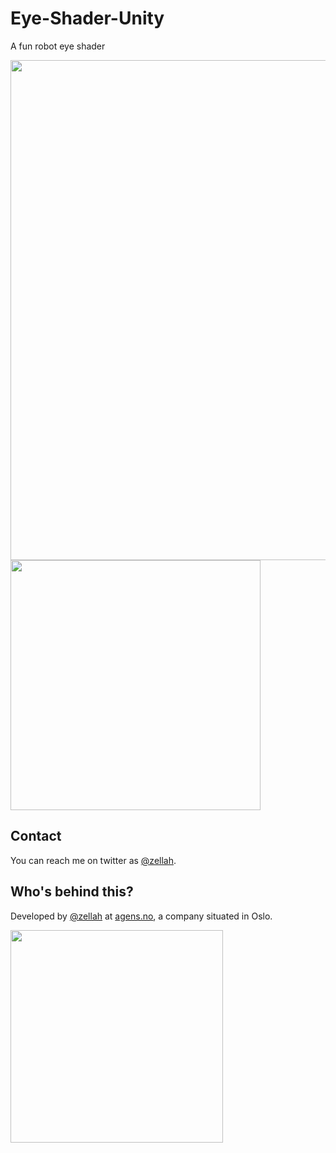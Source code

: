 # Eye-Shader-Unity

A fun robot eye shader

<img src="http://skatelinesgame.com/1.gif" width="800"/>

<img src="http://skatelinesgame.com/2.gif" width="400"/>

## Contact

You can reach me on twitter as [@zellah](https://twitter.com/zellah).

## Who's behind this?

Developed by [@zellah](https://twitter.com/zellah) at [agens.no](http://agens.no/), a company situated in Oslo.

[<img src="http://static.agens.no/images/agens_logo_w_slogan_avenir_medium.png" width="340" />](http://agens.no/)

